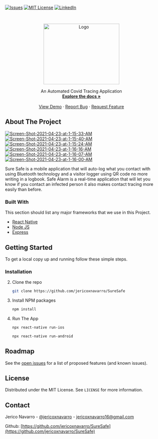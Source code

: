 
[![Issues][issues-shield]][issues-url]
[![MIT License][license-shield]][license-url]
[![LinkedIn][linkedin-shield]][linkedin-url]

<br />
<p align="center">
  <a href="https://github.com/othneildrew/Best-README-Template">
    <a href="https://imgbb.com/"><img src="https://i.ibb.co/qYkJc8d/launch-screen-9.png" alt="Logo" height="200" width="250"></a>
  </a>
  <p align="center">
    An Automated Covid Tracing Application
    <br />
    <a href="https://github.com/othneildrew/Best-README-Template"><strong>Explore the docs »</strong></a>
    <br />
    <br />
    <a href="https://github.com/othneildrew/Best-README-Template">View Demo</a>
    ·
    <a href="https://github.com/othneildrew/Best-README-Template/issues">Report Bug</a>
    ·
    <a href="https://github.com/othneildrew/Best-README-Template/issues">Request Feature</a>
  </p>
</p>



<!-- ABOUT THE PROJECT -->
## About The Project

<a href="https://ibb.co/qFZ3sZh"><img src="https://i.ibb.co/qFZ3sZh/Screen-Shot-2021-04-23-at-1-15-33-AM.png" alt="Screen-Shot-2021-04-23-at-1-15-33-AM" border="0"></a> <a href="https://ibb.co/9b00MhK"><img src="https://i.ibb.co/9b00MhK/Screen-Shot-2021-04-23-at-1-15-40-AM.png" alt="Screen-Shot-2021-04-23-at-1-15-40-AM" border="0"></a><a href="https://ibb.co/mTdRSK0"><img src="https://i.ibb.co/mTdRSK0/Screen-Shot-2021-04-23-at-1-15-24-AM.png" alt="Screen-Shot-2021-04-23-at-1-15-24-AM" border="0"></a>  <a href="https://ibb.co/NCDXpbD"><img src="https://i.ibb.co/NCDXpbD/Screen-Shot-2021-04-23-at-1-16-16-AM.png" alt="Screen-Shot-2021-04-23-at-1-16-16-AM" border="0"></a> <a href="https://ibb.co/c2hG4mH"><img src="https://i.ibb.co/c2hG4mH/Screen-Shot-2021-04-23-at-1-16-07-AM.png" alt="Screen-Shot-2021-04-23-at-1-16-07-AM" border="0"></a> <a href="https://ibb.co/GsSTh80"><img src="https://i.ibb.co/GsSTh80/Screen-Shot-2021-04-23-at-1-16-00-AM.png" alt="Screen-Shot-2021-04-23-at-1-16-00-AM" border="0"></a>

Sure Safe is a mobile application that will auto-log what you contact with using Bluetooth technology and a visitor logger using QR code no more writing in a logbook. Safe Alarm is a real-time application that will let you know if you contact an infected person it also makes contact tracing more easily than before.

### Built With

This section should list any major frameworks that we use in this Project.
* [React Native](https://reactnative.dev/)
* [Node JS](https://nodejs.org/en/)
* [Express](https://expressjs.com/)


<!-- GETTING STARTED -->
## Getting Started

To get a local copy up and running follow these simple steps.

### Installation


2. Clone the repo
   ```sh
   git clone https://github.com/jericoxnavarro/SureSafe
   ```
3. Install NPM packages
   ```sh
   npm install
   ```
4. Run The App
   ```sh
   npx react-native run-ios
   ```
   ```sh
   npx react-native run-android
   ```



<!-- ROADMAP -->
## Roadmap

See the [open issues](https://github.com/jericoxnavarro/SureSafe/issues) for a list of proposed features (and known issues).

## License

Distributed under the MIT License. See `LICENSE` for more information.

## Contact

Jerico Navarro - [@jericoxnavarro](https://twitter.com/jericoxnavarro) - jericoxnavarro16@gmail.com

Github: [https://github.com/jericoxnavarro/SureSafe](https://github.com/jericoxnavarro/SureSafe)


[issues-shield]: https://img.shields.io/github/issues/othneildrew/Best-README-Template.svg?style=for-the-badge
[issues-url]: https://github.com/jericoxnavarro/SureSafe/issues
[license-shield]: https://img.shields.io/github/license/othneildrew/Best-README-Template.svg?style=for-the-badge
[license-url]: https://github.com/jericoxnavarro/SureSafe/blob/main/LICENSE.md
[linkedin-shield]: https://img.shields.io/badge/-LinkedIn-black.svg?style=for-the-badge&logo=linkedin&colorB=555
[linkedin-url]: https://www.linkedin.com/in/jericoxnavarro/
